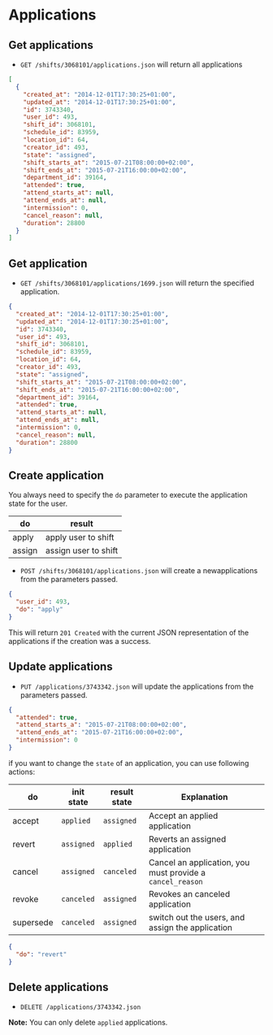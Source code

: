 Applications
=======================

Get applications
----------

* `GET /shifts/3068101/applications.json` will return all applications

```json
[
  {
    "created_at": "2014-12-01T17:30:25+01:00",
    "updated_at": "2014-12-01T17:30:25+01:00",
    "id": 3743340,
    "user_id": 493,
    "shift_id": 3068101,
    "schedule_id": 83959,
    "location_id": 64,
    "creator_id": 493,
    "state": "assigned",
    "shift_starts_at": "2015-07-21T08:00:00+02:00",
    "shift_ends_at": "2015-07-21T16:00:00+02:00",
    "department_id": 39164,
    "attended": true,
    "attend_starts_at": null,
    "attend_ends_at": null,
    "intermission": 0,
    "cancel_reason": null,
    "duration": 28800
  }
]
```

Get application
----------

* `GET /shifts/3068101/applications/1699.json` will return the specified application.

```json
{
  "created_at": "2014-12-01T17:30:25+01:00",
  "updated_at": "2014-12-01T17:30:25+01:00",
  "id": 3743340,
  "user_id": 493,
  "shift_id": 3068101,
  "schedule_id": 83959,
  "location_id": 64,
  "creator_id": 493,
  "state": "assigned",
  "shift_starts_at": "2015-07-21T08:00:00+02:00",
  "shift_ends_at": "2015-07-21T16:00:00+02:00",
  "department_id": 39164,
  "attended": true,
  "attend_starts_at": null,
  "attend_ends_at": null,
  "intermission": 0,
  "cancel_reason": null,
  "duration": 28800
}
```

Create application
--------------

You always need to specify the `do` parameter to execute the application state for the user.

| do      | result                |
|-------- |---------------------- |
| apply   | apply user to shift   |
| assign  | assign user to shift  |

* `POST /shifts/3068101/applications.json` will create a newapplications from the parameters passed.

```json
{
  "user_id": 493,
  "do": "apply"
}
```

This will return `201 Created` with the current JSON representation of the applications if the creation was a success.


Update applications
--------------

* `PUT /applications/3743342.json` will update the applications from the parameters passed.

```json
{
  "attended": true,
  "attend_starts_a": "2015-07-21T08:00:00+02:00",
  "attend_ends_at": "2015-07-21T16:00:00+02:00",
  "intermission": 0
}
```

if you want to change the `state` of an application, you can use following actions:

| do          | init state      | result state | Explanation                                                 |
|-----------  |---------------- |------------- |-----------------------------------------------------------  |
| accept      | `applied`       | `assigned`   | Accept an applied application                               |
| revert      | `assigned`      | `applied`    | Reverts an assigned application                             |
| cancel      | `assigned`      | `canceled`   | Cancel an application, you must provide a `cancel_reason`   |
| revoke      | `canceled`      | `assigned`   | Revokes an canceled application                             |
| supersede   | `canceled`      | `assigned`   | switch out the users, and assign the application            |

```json
{
  "do": "revert"
}
```

Delete applications
--------------

* `DELETE /applications/3743342.json`

**Note:** You can only delete `applied` applications.

